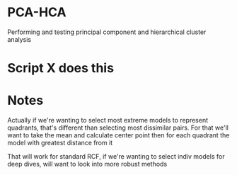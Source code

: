 # PCA-HCA

Performing and testing principal component and hierarchical cluster analysis

# Script X does this

# Notes 

Actually if we're wanting to select most extreme models to represent quadrants, that's different than selecting most dissimilar pairs. For that we'll want to take the mean and calculate center point then for each quadrant the model with greatest distance from it

That will work for standard RCF, if we're wanting to select indiv models for deep dives, will want to look into more robust methods
